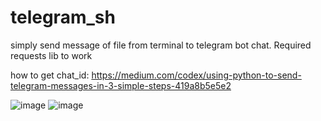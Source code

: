 # telegram_sh
simply send message of file from terminal to telegram bot chat.
Required requests lib to work

how to get chat_id:
https://medium.com/codex/using-python-to-send-telegram-messages-in-3-simple-steps-419a8b5e5e2

![image](https://user-images.githubusercontent.com/97762325/188901345-e5139817-4073-42c5-85b7-2aa0315a9956.png)
![image](https://user-images.githubusercontent.com/97762325/188901515-bb13a46d-ec38-436e-90a4-7e507d8463fa.png)

